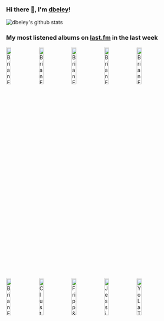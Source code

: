 ### Hi there 👋, I'm [dbeley](https://dbeley.ovh/en)!

![dbeley's github stats](https://github-readme-stats.vercel.app/api?username=dbeley)

### My most listened albums on [last.fm](https://www.last.fm/user/d_beley) in the last week

[<img src='https://lastfm.freetls.fastly.net/i/u/300x300/2817f7a3df4f3497287d7e577154fea1.jpg' width='16%' height='16%' alt='Brian Eno - Another Day on Earth'>](https://www.last.fm/music/brian%2beno/another%2bday%2bon%2bearth)&nbsp;
[<img src='https://lastfm.freetls.fastly.net/i/u/300x300/e0a685eed9394807a84cd2afb52afade.png' width='16%' height='16%' alt='Brian Eno & David Byrne - My Life in the Bush of Ghosts'>](https://www.last.fm/music/brian%2beno%2b%2526%2bdavid%2bbyrne/my%2blife%2bin%2bthe%2bbush%2bof%2bghosts)&nbsp;
[<img src='https://lastfm.freetls.fastly.net/i/u/300x300/caebcd27d5004bd8b44e462feb414803.png' width='16%' height='16%' alt='Brian Eno - Music for Films'>](https://www.last.fm/music/brian%2beno/music%2bfor%2bfilms)&nbsp;
[<img src='https://lastfm.freetls.fastly.net/i/u/300x300/918055ba2eb81528f93a8924dbab88f8.jpg' width='16%' height='16%' alt='Brian Eno - Another Green World'>](https://www.last.fm/music/brian%2beno/another%2bgreen%2bworld)&nbsp;
[<img src='https://lastfm.freetls.fastly.net/i/u/300x300/bdb121580aa149c98163b7dc0777a9d7.png' width='16%' height='16%' alt='Brian Eno - Apollo: Atmospheres & Soundtracks'>](https://www.last.fm/music/brian%2beno/apollo%253a%2batmospheres%2b%2526%2bsoundtracks)&nbsp;
<br>
[<img src='https://lastfm.freetls.fastly.net/i/u/300x300/3169d4d7ca95457ab3c52dee4fb5447b.png' width='16%' height='16%' alt='Brian Eno - Before and After Science'>](https://www.last.fm/music/brian%2beno/before%2band%2bafter%2bscience)&nbsp;
[<img src='https://lastfm.freetls.fastly.net/i/u/300x300/c1611a1e190abfb9bc7cb5dacaaf8ce6.jpg' width='16%' height='16%' alt='Cluster - Zuckerzeit'>](https://www.last.fm/music/cluster/zuckerzeit)&nbsp;
[<img src='https://lastfm.freetls.fastly.net/i/u/300x300/d872638013801ec9df1de861bd6042a3.jpg' width='16%' height='16%' alt='Fripp & Eno - (No pussyfooting)'>](https://www.last.fm/music/fripp%2b%2526%2beno/%2528no%2bpussyfooting%2529)&nbsp;
[<img src='https://lastfm.freetls.fastly.net/i/u/300x300/2cb92806ea630ccaf0a713808a20bc4e.jpg' width='16%' height='16%' alt='Jessie Ware - That! Feels Good!'>](https://www.last.fm/music/jessie%2bware/that%2521%2bfeels%2bgood%2521)&nbsp;
[<img src='https://lastfm.freetls.fastly.net/i/u/300x300/82c49245effe3a22aa6807335ccab870.jpg' width='16%' height='16%' alt='Yo La Tengo - This Stupid World'>](https://www.last.fm/music/yo%2bla%2btengo/this%2bstupid%2bworld)&nbsp;
<br>
